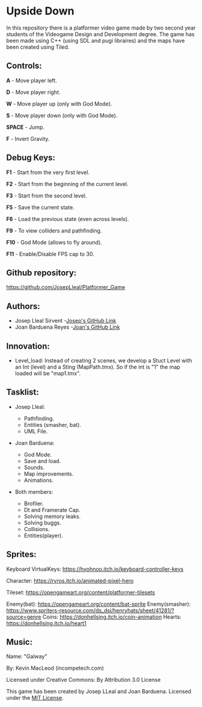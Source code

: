 # Upside Down
In this repository there is a platformer video game made by two second year students of the Videogame Design and Development degree.
The game has been made using C++ (using SDL and pugi libraires) and the maps have been created using Tiled.

## Controls:
**A** - Move player left.

**D** - Move player right.

**W** - Move player up (only with God Mode).

**S** - Move player down (only with God Mode).

**SPACE** - Jump.

**F** - Invert Gravity.

## Debug Keys:
**F1** - Start from the very first level.

**F2** - Start from the beginning of the current level.

**F3** - Start from the second level.

**F5** - Save the current state.

**F6** - Load the previous state (even across levels).

**F9** - To view colliders and pathfinding.

**F10** - God Mode (allows to fly around).

**F11** - Enable/Disable FPS cap to 30.

## Github repository:
https://github.com/JosepLleal/Platformer_Game

## Authors:
- Josep Lleal Sirvent
	-[Josep's GitHub Link](https://github.com/JosepLleal)
- Joan Barduena Reyes
	-[Joan's GitHub Link](https://github.com/JoanBarduena)

## Innovation:
- Level_load: Instead of creating 2 scenes, we develop a Stuct Level with an Int (level) and a Sting (MapPath.tmx). So if the int is "1" the map loaded will be "map1.tmx". 

## Tasklist: 
- Josep Lleal:
	- Pathfinding.
	- Entities (smasher, bat).
	- UML File. 

- Joan Barduena:
	- God Mode.
	- Save and load.
	- Sounds.
	- Map improvements.
	- Animations. 

- Both members:
	- Brofiler. 
	- Dt and Framerate Cap. 
	- Solving memory leaks.
	- Solving buggs. 
	- Collisions. 
	- Entities(player). 

## Sprites: 
Keyboard VirtualKeys: https://hyohnoo.itch.io/keyboard-controller-keys

Character: https://rvros.itch.io/animated-pixel-hero

Tileset: https://opengameart.org/content/platformer-tilesets

Enemy(bat): https://opengameart.org/content/bat-sprite
Enemy(smasher): https://www.spriters-resource.com/ds_dsi/henryhats/sheet/41281/?source=genre
Coins: https://donhellsing.itch.io/coin-animation
Hearts: https://donhellsing.itch.io/heart1

## Music: 
Name: "Galway" 

By: Kevin MacLeod (incompetech.com)

Licensed under Creative Commons: By Attribution 3.0 License

This game has been created by Josep LLeal and Joan Barduena. 
Licensed under the [MIT License](LICENSE).
